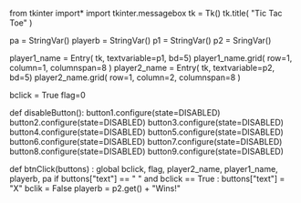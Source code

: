 from tkinter import*
import tkinter.messagebox
tk = Tk()
tk.title( "Tic Tac Toe" )

pa = StringVar()
playerb = StringVar()
p1 = StringVar()
p2 = SringVar()

player1_name = Entry( tk, textvariable=p1, bd=5)
player1_name.grid( row=1, column=1, columnspan=8 )
player2_name = Entry( tk, textvariable=p2, bd=5)
player2_name.grid( row=1, column=2, columnspan=8 )

bclick = True
flag=0

def disableButton():
    button1.configure(state=DISABLED)
    button2.configure(state=DISABLED)
    button3.configure(state=DISABLED)
    button4.configure(state=DISABLED)
    button5.configure(state=DISABLED)
    button6.configure(state=DISABLED)
    button7.configure(state=DISABLED)
    button8.configure(state=DISABLED)
    button9.configure(state=DISABLED)
    
    

def btnClick(buttons) :
    global bclick, flag,    player2_name, player1_name, playerb, pa
    if buttons["text"] == " " and bclick == True :
       buttons["text"] = "X"
       bclik = False
       playerb = p2.get() + "Wins!"
       
